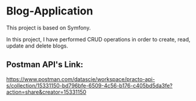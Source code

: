 # Blog-Application

This project is based on Symfony.

In this project, I have performed CRUD operations in order to create, read, update and delete blogs.


## Postman API's Link: 

https://www.postman.com/datascie/workspace/practo-api-s/collection/15331150-bd796bfe-6509-4c56-b176-c405bd5da3fe?action=share&creator=15331150
